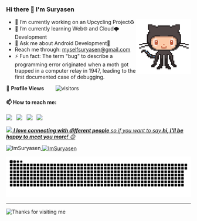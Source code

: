 ### Hi there 👋 I'm Suryasen
<img align='right' src='https://github.com/ImSuryasen/ImSuryasen/blob/main/octocat-anime.gif' width='150'>

- 🔭 I’m currently working on an Upcycling Project♻️
- 🌱 I’m currently learning Web🌐 and Cloud🌩️ Development
- 💬 Ask me about Android Development📱
- Reach me through: myselfsuryasen@gmail.com
- ⚡ Fun fact:
        The term "bug" to describe a programming error originated when a moth got trapped in a computer relay in 1947, leading to the first documented case of debugging.
  

<!--  PROFILES VIEWS -->
🌱 **Profile Views**&nbsp;&nbsp;&nbsp;&nbsp;&nbsp;&nbsp;&nbsp;
![visitors](https://profile-counter.glitch.me/ImSuryasen/count.svg?align=center)

#### 📫 How to reach me:
  
[<img src="https://img.icons8.com/color/48/000000/twitter.png" width="3.5%"/>](https://twitter.com/SURYASE58991621?t=J-qgRMkDdimvBzSXMgq8DA&s=09)  &nbsp; [<img src="https://img.icons8.com/color/48/000000/linkedin.png" width="3.5%"/>](https://www.linkedin.com/in/imsuryasen/)  &nbsp; [<img src="https://img.icons8.com/fluent/48/000000/instagram-new.png" width="3.5%"/>](https://www.instagram.com/imsuryasen/)  &nbsp; <a href="mailto:myselfsuryasen@gmail.com"> <img src="https://img.icons8.com/fluent/48/000000/gmail.png" width="3.5%"/>


<img src="https://media.giphy.com/media/LnQjpWaON8nhr21vNW/giphy.gif" width="60"> <em><b>I love connecting with different people</b> so if you want to say <b>hi, I'll be happy to meet you more!</b> 😊</em>

<p><img align="left" src="https://github-readme-stats.vercel.app/api/top-langs?username=ImSuryasen&show_icons=true&title_color=fff&icon_color=79ff97&text_color=9f9f9f&bg_color=151515&count_private=true&locale=en&layout=compact" alt="ImSuryasen" /></p>

<p>&nbsp;<img align="center" src="https://github-readme-stats.vercel.app/api?username=ImSuryasen&show_icons=true&title_color=fff&icon_color=79ff97&text_color=9f9f9f&bg_color=151515&count_private=true&locale=en" alt="ImSuryasen" /></p>

<a href=#><img src="https://github.com/ImSuryasen/ImSuryasen/blob/main/snake.svg"></a>

---
<!-- <p align="center"><h3 align="center"> Show some ❤️ by ⭐ the repository!!!</h3></p> -->

<img height="120" alt="Thanks for visiting me" width="100%" src="https://raw.githubusercontent.com/BrunnerLivio/brunnerlivio/master/images/marquee.svg" />
